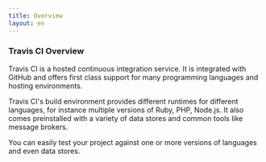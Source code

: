 ```yaml
---
title: Overview
layout: en
---
```


### Travis CI Overview

Travis CI is a hosted continuous integration service. It is integrated with
GitHub and offers first class support for many programming languages and
hosting environments.

Travis CI's build environment provides different runtimes for different
languages, for instance multiple versions of Ruby, PHP, Node.js. It also comes
preinstalled with a variety of data stores and common tools like message
brokers.

You can easily test your project against one or more versions of languages and
even data stores.

